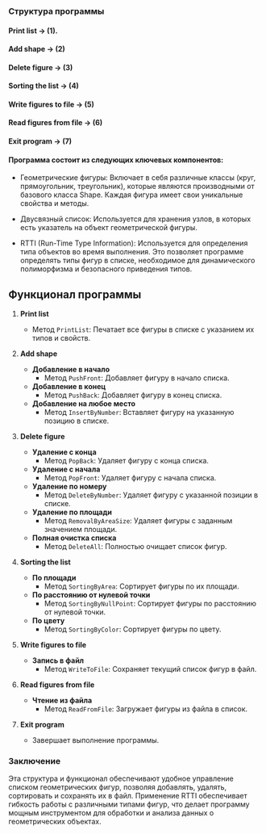 ### Структура программы
#### Print list -> (1).
#### Add shape -> (2)
#### Delete figure -> (3)
#### Sorting the list -> (4)
#### Write figures to file -> (5)
#### Read figures from file -> (6)
#### Exit program -> (7)

#### Программа состоит из следующих ключевых компонентов:

- Геометрические фигуры: Включает в себя различные классы (круг, прямоугольник, треугольник), которые являются производными от базового класса Shape. Каждая фигура имеет свои уникальные свойства и методы.

- Двусвязный список: Используется для хранения узлов, в которых есть указатель на объект геометрической фигуры.

- RTTI (Run-Time Type Information): Используется для определения типа объектов во время выполнения. Это позволяет программе определять типы фигур в списке, необходимое для динамического полиморфизма и безопасного приведения типов.

## Функционал программы

1. **Print list**
   - Метод `PrintList`: Печатает все фигуры в списке с указанием их типов и свойств.

2. **Add shape**
   - **Добавление в начало**
     - Метод `PushFront`: Добавляет фигуру в начало списка.
   - **Добавление в конец**
     - Метод `PushBack`: Добавляет фигуру в конец списка.
   - **Добавление на любое место**
     - Метод `InsertByNumber`: Вставляет фигуру на указанную позицию в списке.

3. **Delete figure**
   - **Удаление с конца**
     - Метод `PopBack`: Удаляет фигуру с конца списка.
   - **Удаление с начала**
     - Метод `PopFront`: Удаляет фигуру с начала списка.
   - **Удаление по номеру**
     - Метод `DeleteByNumber`: Удаляет фигуру с указанной позиции в списке.
   - **Удаление по площади**
     - Метод `RemovalByAreaSize`: Удаляет фигуры с заданным значением площади.
   - **Полная очистка списка**
     - Метод `DeleteAll`: Полностью очищает список фигур.

4. **Sorting the list**
   - **По площади**
     - Метод `SortingByArea`: Сортирует фигуры по их площади.
   - **По расстоянию от нулевой точки**
     - Метод `SortingByNullPoint`: Сортирует фигуры по расстоянию от нулевой точки.
   - **По цвету**
     - Метод `SortingByColor`: Сортирует фигуры по цвету.

5. **Write figures to file**
   - **Запись в файл**
     - Метод `WriteToFile`: Сохраняет текущий список фигур в файл.
 
6. **Read figures from file**
   - **Чтение из файла**
     - Метод `ReadFromFile`: Загружает фигуры из файла в список.

7. **Exit program**
   - Завершает выполнение программы.


### Заключение

Эта структура и функционал обеспечивают удобное управление списком геометрических фигур, позволяя добавлять, удалять, сортировать и сохранять их в файл. Применение RTTI обеспечивает гибкость работы с различными типами фигур, что делает программу мощным инструментом для обработки и анализа данных о геометрических объектах.
